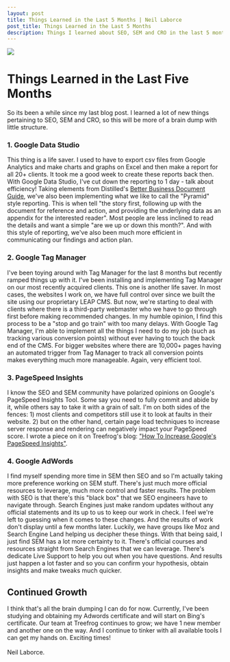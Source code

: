 ```yaml
---
layout: post
title: Things Learned in the Last 5 Months | Neil Laborce
post_title: Things Learned in the Last 5 Months
description: Things I learned about SEO, SEM and CRO in the last 5 months.
---
```

  <img src="{{ site.baseurl }}/images/brain_dump.jpg" border="0.5">
  <h1>Things Learned in the Last Five Months</h1>
  So its been a while since my last blog post. I learned a lot of new things pertaining to SEO, SEM and CRO, so this will be more of a brain dump with little structure.
  <br>
  <h3>1. Google Data Studio</h3>
  This thing is a life saver. I used to have to export csv files from Google Analytics and make charts and graphs on Excel and then make a report for all 20+ clients. It took me a good week to create these reports back then. With Google Data Studio, I've cut down the reporting to 1 day - talk about efficiency! Taking elements from Distilled's <a href="https://www.distilled.net/resources/better-business-documents-guide">Better Business Document Guide</a>, we've also been implementing what we like to call the "Pyramid" style reporting. This is when tell "the story first, following up with the document for reference and action, and providing the underlying data as an appendix for the interested reader". Most people are less inclined to read the details and want a simple "are we up or down this month?". And with this style of reporting, we've also been much more efficient in communicating our findings and action plan.
  <br>
  <h3>2. Google Tag Manager</h3>
  I've been toying around with Tag Manager for the last 8 months but recently ramped things up with it. I've been installing and implementing Tag Manager on our most recently acquired clients. This one is another life saver. In most cases, the websites I work on, we have full control over since we built the site using our proprietary LEAP CMS. But now, we're starting to deal with clients where there is a third-party webmaster who we have to go through first before making recommended changes. In my humble opinion, I find this process to be a "stop and go train" with too many delays. With Google Tag Manager, I'm able to implement all the things I need to do my job (such as tracking various conversion points) without ever having to touch the back end of the CMS. For bigger websites where there are 10,000+ pages having an automated trigger from Tag Manager to track all conversion points makes everything much more manageable. Again, very efficient tool.
  <br>
  <h3>3. PageSpeed Insights</h3>
  I know the SEO and SEM community have polarized opinions on Google's PageSpeed Insights Tool. Some say you need to fully commit and abide by it, while others say to take it with a grain of salt. I'm on both sides of the fences: 1) most clients and competitors still use it to look at faults in their website. 2) but on the other hand, certain page load techniques to increase server response and rendering can negatively impact your PageSpeed score. I wrote a piece on it on Treefrog's blog: <a href="https://www.treefrog.ca/increase-your-google-page-speed-part-1">"How To Increase Google's PageSpeed Insights"</a>.
  <br>
  <h3>4. Google AdWords</h3>
  I find myself spending more time in SEM then SEO and so I'm actually taking more preference working on SEM stuff. There's just much more official resources to leverage, much more control and faster results. The problem with SEO is that there's this "black box" that we SEO engineers have to navigate through. Search Engines just make random updates without any official statements and its up to us to keep our work in check. I feel we're left to guessing when it comes to these changes. And the results of work don't display until a few months later. Luckily, we have groups like Moz and Search Engine Land helping us decipher these things. With that being said, I just find SEM has a lot more certainty to it. There's official courses and resources straight from Search Engines that we can leverage. There's dedicate Live Support to help you out when you have questions. And results just happen a lot faster and so you can confirm your hypothesis, obtain insights and make tweaks much quicker.
  <br>
  <h2>Continued Growth</h2>
  I think that's all the brain dumping I can do for now. Currently, I've been studying and obtaining my Adwords certificate and will start on Bing's certificate. Our team at Treefrog continues to grow; we have 1 new member and another one on the way. And I continue to tinker with all available tools I can get my hands on. Exciting times!
  <br>  
  <br>Neil Laborce.
  <br>
  <br>
